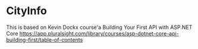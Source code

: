 # CityInfo
This is based on Kevin Dockx course'a Building Your First API with ASP.NET Core 
https://app.pluralsight.com/library/courses/asp-dotnet-core-api-building-first/table-of-contents
